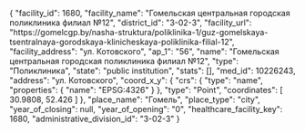{
    "facility_id": 1680,
    "facility_name": "Гомельская центральная городская поликлиника филиал №12",
    "district_id": "3-02-3",
    "facility_url": "https:\/\/gomelcgp.by\/nasha-struktura\/poliklinika-1\/guz-gomelskaya-tsentralnaya-gorodskaya-klinicheskaya-poliklinika-filial-12",
    "facility_address": "ул. Котовского",
    "ap_1": "56",
    "name": "Гомельская центральная городская поликлиника филиал №12",
    "type": "Поликлиника",
    "state": "public institution",
    "stats": [],
    "med_id": 10226243,
    "address": "ул. Котовского",
    "coord_x_y": {
        "crs": {
            "type": "name",
            "properties": {
                "name": "EPSG:4326"
            }
        },
        "type": "Point",
        "coordinates": [
            30.9808,
            52.426
        ]
    },
    "place_name": "Гомель",
    "place_type": "city",
    "year_of_closing": null,
    "year_of_opening": "0",
    "healthcare_facility_key": 1680,
    "administrative_division_id": "3-02-3"
}